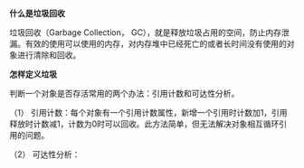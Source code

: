 **什么是垃圾回收**

垃圾回收（Garbage Collection， GC），就是释放垃圾占用的空间，防止内存泄漏。有效的使用可以使用的内存，对内存堆中已经死亡的或者长时间没有使用的对象进行清除和回收。

**怎样定义垃圾**

判断一个对象是否存活常用的两个办法：引用计数和可达性分析。

（1） 引用计数：每个对象有一个引用计数属性，新增一个引用时计数加1，引用释放时计数减1，计数为0时可以回收。此方法简单，但无法解决对象相互循环引用的问题。

（2） 可达性分析：